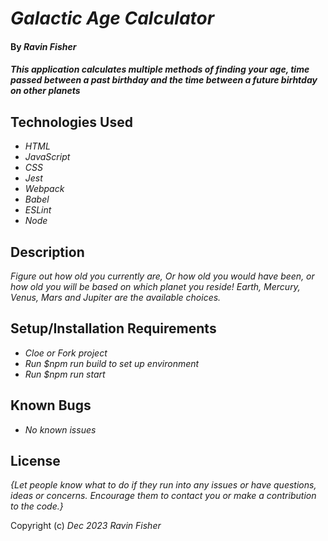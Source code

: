 # _Galactic Age Calculator_

#### By _**Ravin Fisher**_

#### _This application calculates multiple methods of finding your age, time passed between a past birthday and the time between a future birhtday on other planets_

## Technologies Used

* _HTML_
* _JavaScript_
* _CSS_
* _Jest_
* _Webpack_
* _Babel_
* _ESLint_
* _Node_

## Description

_Figure out how old you currently are, Or how old you would have been, or how old you will be based on which planet you reside! Earth, Mercury, Venus, Mars and Jupiter are the available choices._

## Setup/Installation Requirements

* _Cloe or Fork project_
* _Run $npm run build to set up environment_
* _Run $npm run start_

## Known Bugs

* _No known issues_


## License

_{Let people know what to do if they run into any issues or have questions, ideas or concerns.  Encourage them to contact you or make a contribution to the code.}_

Copyright (c) _Dec 2023_ _Ravin Fisher_